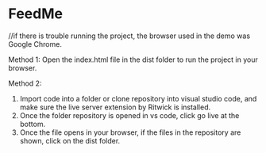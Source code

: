 # FeedMe
//if there is trouble running the project, the browser used in the demo was Google Chrome.

Method 1: 
Open the index.html file in the dist folder to run the project in your browser.

Method 2:
1. Import code into a folder or clone repository into visual studio code, and make sure the 
    live server extension by Ritwick is installed.
2. Once the folder repository is opened in vs code, click go live at the bottom.
3. Once the file opens in your browser, if the files in the repository are shown, click on the dist folder.
